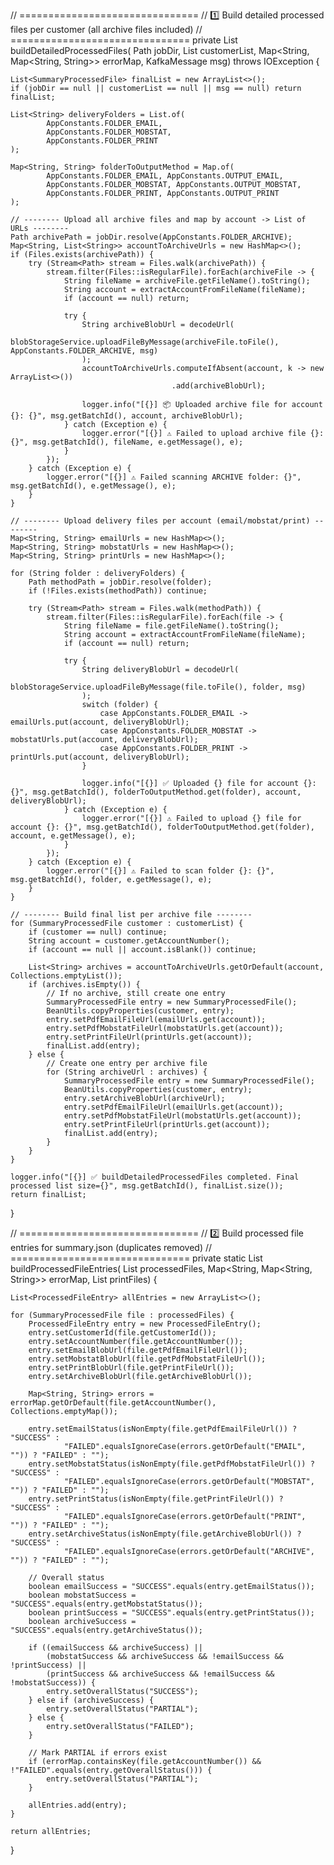 // ===============================
// 1️⃣ Build detailed processed files per customer (all archive files included)
// ===============================
private List<SummaryProcessedFile> buildDetailedProcessedFiles(
        Path jobDir,
        List<SummaryProcessedFile> customerList,
        Map<String, Map<String, String>> errorMap,
        KafkaMessage msg) throws IOException {

    List<SummaryProcessedFile> finalList = new ArrayList<>();
    if (jobDir == null || customerList == null || msg == null) return finalList;

    List<String> deliveryFolders = List.of(
            AppConstants.FOLDER_EMAIL,
            AppConstants.FOLDER_MOBSTAT,
            AppConstants.FOLDER_PRINT
    );

    Map<String, String> folderToOutputMethod = Map.of(
            AppConstants.FOLDER_EMAIL, AppConstants.OUTPUT_EMAIL,
            AppConstants.FOLDER_MOBSTAT, AppConstants.OUTPUT_MOBSTAT,
            AppConstants.FOLDER_PRINT, AppConstants.OUTPUT_PRINT
    );

    // -------- Upload all archive files and map by account -> List of URLs --------
    Path archivePath = jobDir.resolve(AppConstants.FOLDER_ARCHIVE);
    Map<String, List<String>> accountToArchiveUrls = new HashMap<>();
    if (Files.exists(archivePath)) {
        try (Stream<Path> stream = Files.walk(archivePath)) {
            stream.filter(Files::isRegularFile).forEach(archiveFile -> {
                String fileName = archiveFile.getFileName().toString();
                String account = extractAccountFromFileName(fileName);
                if (account == null) return;

                try {
                    String archiveBlobUrl = decodeUrl(
                            blobStorageService.uploadFileByMessage(archiveFile.toFile(), AppConstants.FOLDER_ARCHIVE, msg)
                    );
                    accountToArchiveUrls.computeIfAbsent(account, k -> new ArrayList<>())
                                        .add(archiveBlobUrl);

                    logger.info("[{}] 📦 Uploaded archive file for account {}: {}", msg.getBatchId(), account, archiveBlobUrl);
                } catch (Exception e) {
                    logger.error("[{}] ⚠️ Failed to upload archive file {}: {}", msg.getBatchId(), fileName, e.getMessage(), e);
                }
            });
        } catch (Exception e) {
            logger.error("[{}] ⚠️ Failed scanning ARCHIVE folder: {}", msg.getBatchId(), e.getMessage(), e);
        }
    }

    // -------- Upload delivery files per account (email/mobstat/print) --------
    Map<String, String> emailUrls = new HashMap<>();
    Map<String, String> mobstatUrls = new HashMap<>();
    Map<String, String> printUrls = new HashMap<>();

    for (String folder : deliveryFolders) {
        Path methodPath = jobDir.resolve(folder);
        if (!Files.exists(methodPath)) continue;

        try (Stream<Path> stream = Files.walk(methodPath)) {
            stream.filter(Files::isRegularFile).forEach(file -> {
                String fileName = file.getFileName().toString();
                String account = extractAccountFromFileName(fileName);
                if (account == null) return;

                try {
                    String deliveryBlobUrl = decodeUrl(
                            blobStorageService.uploadFileByMessage(file.toFile(), folder, msg)
                    );
                    switch (folder) {
                        case AppConstants.FOLDER_EMAIL -> emailUrls.put(account, deliveryBlobUrl);
                        case AppConstants.FOLDER_MOBSTAT -> mobstatUrls.put(account, deliveryBlobUrl);
                        case AppConstants.FOLDER_PRINT -> printUrls.put(account, deliveryBlobUrl);
                    }

                    logger.info("[{}] ✅ Uploaded {} file for account {}: {}", msg.getBatchId(), folderToOutputMethod.get(folder), account, deliveryBlobUrl);
                } catch (Exception e) {
                    logger.error("[{}] ⚠️ Failed to upload {} file for account {}: {}", msg.getBatchId(), folderToOutputMethod.get(folder), account, e.getMessage(), e);
                }
            });
        } catch (Exception e) {
            logger.error("[{}] ⚠️ Failed to scan folder {}: {}", msg.getBatchId(), folder, e.getMessage(), e);
        }
    }

    // -------- Build final list per archive file --------
    for (SummaryProcessedFile customer : customerList) {
        if (customer == null) continue;
        String account = customer.getAccountNumber();
        if (account == null || account.isBlank()) continue;

        List<String> archives = accountToArchiveUrls.getOrDefault(account, Collections.emptyList());
        if (archives.isEmpty()) {
            // If no archive, still create one entry
            SummaryProcessedFile entry = new SummaryProcessedFile();
            BeanUtils.copyProperties(customer, entry);
            entry.setPdfEmailFileUrl(emailUrls.get(account));
            entry.setPdfMobstatFileUrl(mobstatUrls.get(account));
            entry.setPrintFileUrl(printUrls.get(account));
            finalList.add(entry);
        } else {
            // Create one entry per archive file
            for (String archiveUrl : archives) {
                SummaryProcessedFile entry = new SummaryProcessedFile();
                BeanUtils.copyProperties(customer, entry);
                entry.setArchiveBlobUrl(archiveUrl);
                entry.setPdfEmailFileUrl(emailUrls.get(account));
                entry.setPdfMobstatFileUrl(mobstatUrls.get(account));
                entry.setPrintFileUrl(printUrls.get(account));
                finalList.add(entry);
            }
        }
    }

    logger.info("[{}] ✅ buildDetailedProcessedFiles completed. Final processed list size={}", msg.getBatchId(), finalList.size());
    return finalList;
}

// ===============================
// 2️⃣ Build processed file entries for summary.json (duplicates removed)
// ===============================
private static List<ProcessedFileEntry> buildProcessedFileEntries(
        List<SummaryProcessedFile> processedFiles,
        Map<String, Map<String, String>> errorMap,
        List<PrintFile> printFiles) {

    List<ProcessedFileEntry> allEntries = new ArrayList<>();

    for (SummaryProcessedFile file : processedFiles) {
        ProcessedFileEntry entry = new ProcessedFileEntry();
        entry.setCustomerId(file.getCustomerId());
        entry.setAccountNumber(file.getAccountNumber());
        entry.setEmailBlobUrl(file.getPdfEmailFileUrl());
        entry.setMobstatBlobUrl(file.getPdfMobstatFileUrl());
        entry.setPrintBlobUrl(file.getPrintFileUrl());
        entry.setArchiveBlobUrl(file.getArchiveBlobUrl());

        Map<String, String> errors = errorMap.getOrDefault(file.getAccountNumber(), Collections.emptyMap());

        entry.setEmailStatus(isNonEmpty(file.getPdfEmailFileUrl()) ? "SUCCESS" :
                "FAILED".equalsIgnoreCase(errors.getOrDefault("EMAIL", "")) ? "FAILED" : "");
        entry.setMobstatStatus(isNonEmpty(file.getPdfMobstatFileUrl()) ? "SUCCESS" :
                "FAILED".equalsIgnoreCase(errors.getOrDefault("MOBSTAT", "")) ? "FAILED" : "");
        entry.setPrintStatus(isNonEmpty(file.getPrintFileUrl()) ? "SUCCESS" :
                "FAILED".equalsIgnoreCase(errors.getOrDefault("PRINT", "")) ? "FAILED" : "");
        entry.setArchiveStatus(isNonEmpty(file.getArchiveBlobUrl()) ? "SUCCESS" :
                "FAILED".equalsIgnoreCase(errors.getOrDefault("ARCHIVE", "")) ? "FAILED" : "");

        // Overall status
        boolean emailSuccess = "SUCCESS".equals(entry.getEmailStatus());
        boolean mobstatSuccess = "SUCCESS".equals(entry.getMobstatStatus());
        boolean printSuccess = "SUCCESS".equals(entry.getPrintStatus());
        boolean archiveSuccess = "SUCCESS".equals(entry.getArchiveStatus());

        if ((emailSuccess && archiveSuccess) ||
            (mobstatSuccess && archiveSuccess && !emailSuccess && !printSuccess) ||
            (printSuccess && archiveSuccess && !emailSuccess && !mobstatSuccess)) {
            entry.setOverallStatus("SUCCESS");
        } else if (archiveSuccess) {
            entry.setOverallStatus("PARTIAL");
        } else {
            entry.setOverallStatus("FAILED");
        }

        // Mark PARTIAL if errors exist
        if (errorMap.containsKey(file.getAccountNumber()) && !"FAILED".equals(entry.getOverallStatus())) {
            entry.setOverallStatus("PARTIAL");
        }

        allEntries.add(entry);
    }

    return allEntries;
}
